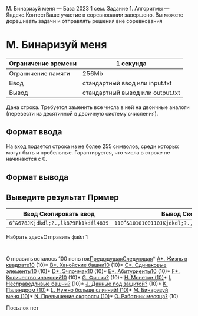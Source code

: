 M. Бинаризуй меня — База 2023 1 сем. Задание 1. Алгоритмы — Яндекс.КонтестВаше участие в соревновании завершено. Вы можете дорешивать задачи и отправлять решения вне соревнования

# M. Бинаризуй меня

| Ограничение времени | 1 секунда |
| --- | --- |
| Ограничение памяти | 256Mb |
| Ввод | стандартный ввод или input.txt |
| Вывод | стандартный вывод или output.txt |

Дана строка. Требуется заменить все числа в ней на двоичные аналоги (перевести из десятичной в двоичную систему счисления).

## Формат ввода

На вход подается строка из не более 255 символов, среди которых могут быть и пробельные. Гарантируется, что числа в строке
не начинаются с 0.

## Формат вывода

## Выведите результат Пример

| Ввод Скопировать ввод | Вывод Скопировать вывод |
| --- | --- |
| `6^&678JKjdkdl;?.,lk879Pk1kdfl4839 ` | `110^&1010100110JKjdkdl;?.,lk1101101111Pk1kdfl1001011100111 ` |

Набрать здесьОтправить файл 1

```
​
```

Отправить![](data:image/gif;base64,R0lGODlhAQABAIAAAP///wAAACH5BAEAAAAALAAAAAABAAEAAAICRAEAOw==)![](data:image/gif;base64,R0lGODlhAQABAIAAAP///wAAACH5BAEAAAAALAAAAAABAAEAAAICRAEAOw==)осталось 100 попыток[Предыдущая](https://contest.yandex.ru/contest/53934/problems/L/)[Следующая](https://contest.yandex.ru/contest/53934/problems/N/)\* [A\*. Жизнь в квадрате](https://contest.yandex.ru/contest/53934/problems/A*/)[10](https://contest.yandex.ru/contest/53934/run-report/103907752/) (10)\* [B\*. Ханойские башни](https://contest.yandex.ru/contest/53934/problems/B*/)[10](https://contest.yandex.ru/contest/53934/run-report/103973398/) (10)\* [C\*. Одинаковые элементы](https://contest.yandex.ru/contest/53934/problems/C*/)[10](https://contest.yandex.ru/contest/53934/run-report/103920011/) (10)\* [D\*. Эчпочмак](https://contest.yandex.ru/contest/53934/problems/D*/)[10](https://contest.yandex.ru/contest/53934/run-report/104063474/) (10)\* [E\*. Абитуриенты](https://contest.yandex.ru/contest/53934/problems/E*/)[10](https://contest.yandex.ru/contest/53934/run-report/104063925/) (10)\* [F\*. Количество инверсий](https://contest.yandex.ru/contest/53934/problems/F*/)[10](https://contest.yandex.ru/contest/53934/run-report/104012126/) (10)\* [G. Фишки](https://contest.yandex.ru/contest/53934/problems/G/)[?](https://contest.yandex.ru/contest/53934/run-report/107087405/) (10)\* [H. Монетки (10)](https://contest.yandex.ru/contest/53934/problems/H/)\* [I. Несправедливые башни](https://contest.yandex.ru/contest/53934/problems/I/)[?](https://contest.yandex.ru/contest/53934/run-report/107090763/) (10)\* [J. Данные под защитой](https://contest.yandex.ru/contest/53934/problems/J/)[?](https://contest.yandex.ru/contest/53934/run-report/107093392/) (10)\* [K. Палиндром (10)](https://contest.yandex.ru/contest/53934/problems/K/)\* [L. Нужно больше слияний! (10)](https://contest.yandex.ru/contest/53934/problems/L/)\* [M. Бинаризуй меня (10)](https://contest.yandex.ru/contest/53934/problems/M/)\* [N. Превышение скорости (10)](https://contest.yandex.ru/contest/53934/problems/N/)\* [O. Работник месяца](https://contest.yandex.ru/contest/53934/problems/O/)[?](https://contest.yandex.ru/contest/53934/run-report/107094762/) (10)

![](<>)Посылок нет
